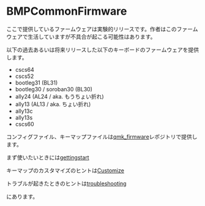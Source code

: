 # BMPCommonFirmware

ここで提供しているファームウェアは実験的リリースです。作者はこのファームウェアで生活していますが不具合が起こる可能性はあります。

以下の過去あるいは将来リリースした以下のキーボードのファームウェアを提供します。

- cscs64
- cscs52
- bootleg31 (BL31)
- bootleg30 / soroban30 (BL30)
- ally24 (AL24 / aka. もうちょい折れ)
- ally13 (AL13 / aka. ちょい折れ)
- ally13c
- ally13s
- cscs60

コンフィグファイル、キーマップファイルは[qmk_firmware](https://github.com/hatanoh/qmk_firmware/tree/dev/ble_micro_pro/keyboards/sarasarado_ble/config)レポジトリで提供します。

まず使いたいときには[gettingstart](https://github.com/hatanoh/BMPCommonFirmware/blob/master/Doc/GettingStart.md)

キーマップのカスタマイズのヒントは[Customize](https://github.com/hatanoh/BMPCommonFirmware/blob/master/Doc/Customize.md)

トラブルが起きたときのヒントは[troubleshooting](https://github.com/hatanoh/BMPCommonFirmware/blob/master/Doc/Troubleshooting.md)

にあります。
